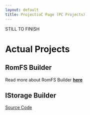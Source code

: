 ```yaml
---
layout: default
title: ProjectioC Page (PC Projects)
---
```

STILL TO FINISH
# Actual Projects
## RomFS Builder
Read more about RomFS Builder [**here**](https://samplasion.github.io/)
## IStorage Builder
[Source Code](https://samplasion.github.io/)